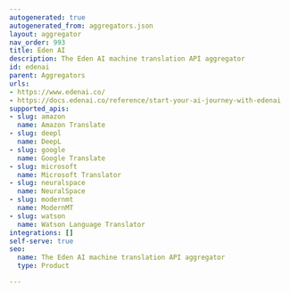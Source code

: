 ```yaml
---
autogenerated: true
autogenerated_from: aggregators.json
layout: aggregator
nav_order: 993
title: Eden AI
description: The Eden AI machine translation API aggregator
id: edenai
parent: Aggregators
urls:
- https://www.edenai.co/
- https://docs.edenai.co/reference/start-your-ai-journey-with-edenai
supported_apis:
- slug: amazon
  name: Amazon Translate
- slug: deepl
  name: DeepL
- slug: google
  name: Google Translate
- slug: microsoft
  name: Microsoft Translator
- slug: neuralspace
  name: NeuralSpace
- slug: modernmt
  name: ModernMT
- slug: watson
  name: Watson Language Translator
integrations: []
self-serve: true
seo:
  name: The Eden AI machine translation API aggregator
  type: Product

---
```


